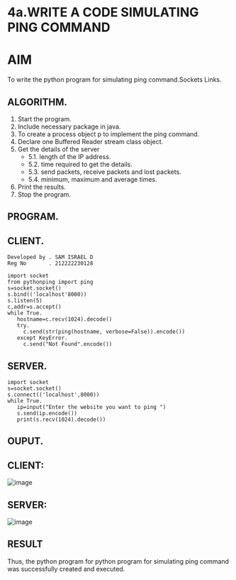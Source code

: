 # 4a.WRITE A CODE SIMULATING PING COMMAND
# AIM
To write the python program for simulating ping command.Sockets Links.
## ALGORITHM.

 1. Start the program.
 2. Include necessary package in java.
 3. To create a process object p to implement the ping command.
 4. Declare one Buffered Reader stream class object.
 5. Get the details of the server
     - 5.1. length of the IP address.
     - 5.2. time required to get the details.
     - 5.3. send packets, receive packets and lost packets.
     - 5.4. minimum, maximum and average times.
 7. Print the results.
 8. Stop the program.

## PROGRAM.
## CLIENT.
```
Developed by . SAM ISRAEL D
Reg No       . 212222230128

import socket
from pythonping import ping
s=socket.socket()
s.bind(('localhost'8000))
s.listen(5)
c,addr=s.accept()
while True.
   hostname=c.recv(1024).decode()
   try.
     c.send(str(ping(hostname, verbose=False)).encode())
   except KeyError.
     c.send("Not Found".encode())
```
## SERVER.
```
import socket
s=socket.socket()
s.connect(('localhost',8000))
while True.
   ip=input("Enter the website you want to ping ")
   s.send(ip.encode())
   print(s.recv(1024).decode())

```
## OUPUT.

## CLIENT:
![image](https://github.com/Ragu-123/3a.Sockets_Creation_for_Echo_Client_and_Echo_Server/assets/113915622/0b816d90-bb7d-4f47-ba73-c64ab3343c50)
## SERVER:
![image](https://github.com/Ragu-123/3a.Sockets_Creation_for_Echo_Client_and_Echo_Server/assets/113915622/f63efc0e-ac30-4d84-b467-1fcc39714fa5)

## RESULT
Thus, the python program for python program for simulating ping command
was successfully created and executed.
